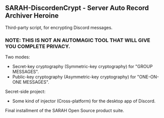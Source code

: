 ## SARAH-DiscordenCrypt - Server Auto Record Archiver Heroine
Third-party script, for encrypting Discord messages.

### **NOTE: THIS IS NOT AN AUTOMAGIC TOOL THAT WILL GIVE YOU COMPLETE PRIVACY.**

Two modes:
* Secret-key cryptography (Symmetric-key cryptography) for "GROUP MESSAGES".
* Public-key cryptography (Asymmetric-key cryptography) for "ONE-ON-ONE MESSAGES".

Secret-side project:
* Some kind of injector (Cross-platform) for the desktop app of Discord.

Final installment of the SARAH Open Source product suite.
